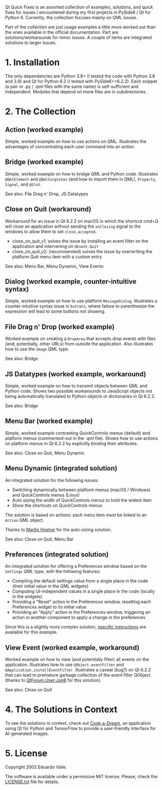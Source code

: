 Qt Quick Fixes is an assorted collection of examples, solutions, and quick fixes for issues I encountered during my first projects in PySide6 / Qt for Python 6. Currently, the collection focuses mainly on QML issues.

Part of the collection are just usage examples a little more worked out than the ones available in the official documentation. Part are solutions/workarounds for minor issues. A couple of items are integrated solutions to larger issues.

# 1. Installation

The only dependencies are Python 3.8+ (I tested the code with Python 3.8 and 3.9) and Qt for Python 6.2 (I tested with PySide6==6.2.2). Each snippet (a pair or .py / .qml files with the same name) is self-sufficient and independent. Modules that depend on more files are in subdirectories.

# 2. The Collection

## Action (worked example)

Simple, worked example on how to use actions on QML. Illustrates the advantages of concentrating each user command into an action.

## Bridge (worked example)

Simple, worked example on how to bridge QML and Python code. Illustrates `@QmlElement` and `@QmlSingleton` (and how to import them in QML), `Property`, `Signal`, and `@Slot`.

See also: File Drag n' Drop, JS Datatypes

## Close on Quit (workaround)

Workaround for an issue in Qt 6.2.2 on macOS in which the shortcut cmd+Q will close an application without sending the `onClosing` signal to the windows to allow them to set `close.accepted`.

- close_on_quit_v1: solves the issue by installing an event filter on the application and intervening on `QEvent.Quit`
- close_on_quit_v2: (recommended) solves the issue by overwriting the platform Quit menu item with a custom entry

See also: Menu Bar, Menu Dynamic, View Events

## Dialog (worked example, counter-intuitive syntax)

Simple, worked example on how to use platform `MessageDialog`. Illustrates a counter-intuitive syntax issue in `buttons`, where failure to parenthesize the expression will lead to some buttons not showing.

## File Drag n' Drop (worked example)

Worked example on creating a `DropArea` that accepts drop events with files (and, potentially, other URLs) from outside the application. Also illustrates how to use the `Image` QML type.

See also: Bridge

## JS Datatypes (worked example, workaround)

Simple, worked example on how to transmit objects between QML and Python code. Shows two possible workarounds to JavaScript objects not being automatically translated to Python objects or dictionaries in Qt 6.2.2.

See also: Bridge

## Menu Bar (worked example)

Simple, worked example contrasting QuickControls menus (default) and platform menus (commented-out in the .qml file). Shows how to use actions on platform menus in Qt 6.2.2 by explicitly binding their attributes.

See also: Close on Quit, Menu Dynamic

## Menu Dynamic (integrated solution)

An integrated solution for the following issues:

- Switching dynamically between platform menus (macOS / Windows) and QuickControls menus (Linux)
- Auto sizing the width of QuickControls menus to hold the widest item
- Show the shortcuts on QuickControls menus

The solution is based on actions: each menu item *must* be linked to an `Action` QML object.

Thanks to [Martin Hoeher](https://martin.rpdev.net/2018/03/13/qt-quick-controls-2-automatically-set-the-width-of-menus.html) for the auto-sizing solution.

See also: Close on Quit, Menu Bar

## Preferences (integrated solution)

An integrated solution for offering a Preferences window based on the `Settings` QML type, with the following features:

- Compiling the default settings value from a single place in the code (their initial value in the QML widgets)
- Computing UI-independent values in a single place in the code (locally in the widgets)
- Providing a "Reset" action in the Preferences window, resetting each Preferences widget to its initial value
- Providing an "Apply" action in the Preferences window, triggering an action in another component to apply a change in the preferences

Since this is a slightly more complex solution, [specific instructions](preferences/README.md) are available for this example.

## View Event (worked example, workaround)

Worked example on how to view (and potentially filter) all events on the application. Illustrates how to use `QObject.eventFilter` and `QApplication.installEventFilter`. Illustrates a caveat (bug?) on Qt 6.2.2 that can lead to premature garbage collection of the event filter QObject (thanks to [QtForum.User:JonB](https://forum.qt.io/topic/133106/installeventfilter-not-working-on-pyside6) for this solution).

See also: Close on Quit

# 4. The Solutions in Context

To see the solutions in context, check out [Cook-a-Dream](https://github.com/dreavjr/cookadream), an application using Qt for Python and TensorFlow to provide a user-friendly interface for AI-generated images.


# 5. License

Copyright 2002 Eduardo Valle.

The software is available under a permissive MIT license. Please, check the [LICENSE.txt](LICENSE.txt) file for details.
